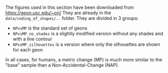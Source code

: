 The figures used in this section have been downloaded from https://geon.usc.edu/~ori/
They are already in the `data/coding_of_shapes/..` folder. 
They are divided in 3 groups: 
- `NPvsMP` is the standard set of geons
- `NPvsMP_no_shades` is a slightly modified version without any shades and with a line contour 
- `NPvsMP_silhouettes` is a version where only the silhouettes are shown for each geon

In all cases, for humans, a metric change (MP) is much more similar to the "base" sample than a Non-Accidental-Change (NAP). 